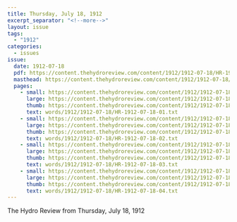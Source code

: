 ```yaml
---
title: Thursday, July 18, 1912
excerpt_separator: "<!--more-->"
layout: issue
tags:
  - "1912"
categories:
  - issues
issue:
  date: 1912-07-18
  pdf: https://content.thehydroreview.com/content/1912/1912-07-18/HR-1912-07-18.pdf
  masthead: https://content.thehydroreview.com/content/1912/1912-07-18/masthead/HR-1912-07-18.jpg
  pages:
    - small: https://content.thehydroreview.com/content/1912/1912-07-18/small/HR-1912-07-18-01.jpg
      large: https://content.thehydroreview.com/content/1912/1912-07-18/large/HR-1912-07-18-01.jpg
      thumb: https://content.thehydroreview.com/content/1912/1912-07-18/thumbnails/HR-1912-07-18-01.jpg
      text: words/1912/1912-07-18/HR-1912-07-18-01.txt
    - small: https://content.thehydroreview.com/content/1912/1912-07-18/small/HR-1912-07-18-02.jpg
      large: https://content.thehydroreview.com/content/1912/1912-07-18/large/HR-1912-07-18-02.jpg
      thumb: https://content.thehydroreview.com/content/1912/1912-07-18/thumbnails/HR-1912-07-18-02.jpg
      text: words/1912/1912-07-18/HR-1912-07-18-02.txt
    - small: https://content.thehydroreview.com/content/1912/1912-07-18/small/HR-1912-07-18-03.jpg
      large: https://content.thehydroreview.com/content/1912/1912-07-18/large/HR-1912-07-18-03.jpg
      thumb: https://content.thehydroreview.com/content/1912/1912-07-18/thumbnails/HR-1912-07-18-03.jpg
      text: words/1912/1912-07-18/HR-1912-07-18-03.txt
    - small: https://content.thehydroreview.com/content/1912/1912-07-18/small/HR-1912-07-18-04.jpg
      large: https://content.thehydroreview.com/content/1912/1912-07-18/large/HR-1912-07-18-04.jpg
      thumb: https://content.thehydroreview.com/content/1912/1912-07-18/thumbnails/HR-1912-07-18-04.jpg
      text: words/1912/1912-07-18/HR-1912-07-18-04.txt
---
```


The Hydro Review from Thursday, July 18, 1912

<!--more-->

